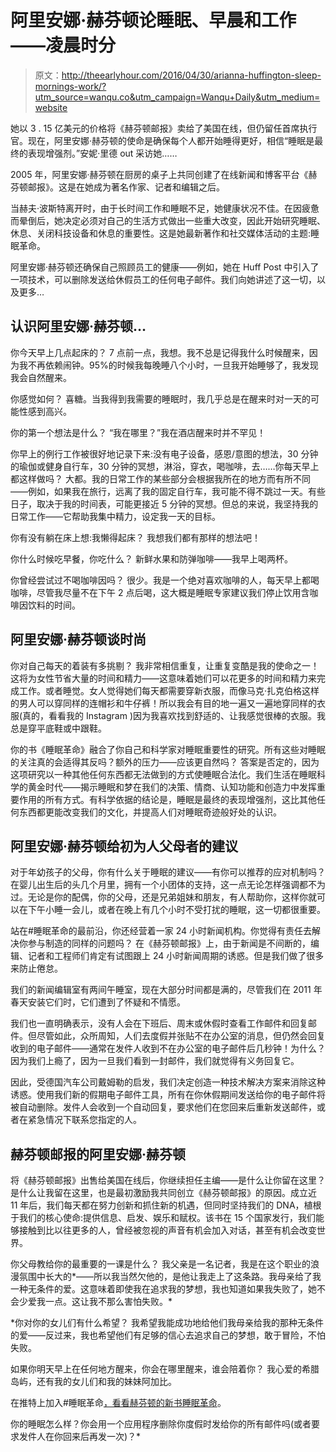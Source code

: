 # 阿里安娜·赫芬顿论睡眠、早晨和工作——凌晨时分

> 原文：<http://theearlyhour.com/2016/04/30/arianna-huffington-sleep-mornings-work/?utm_source=wanqu.co&utm_campaign=Wanqu+Daily&utm_medium=website>

她以 3 . 15 亿美元的价格将《赫芬顿邮报》卖给了美国在线，但仍留任首席执行官。现在，阿里安娜·赫芬顿的使命是确保每个人都开始睡得更好，相信“睡眠是最终的表现增强剂。”安妮·里德 out 采访她……

2005 年，阿里安娜·赫芬顿在厨房的桌子上共同创建了在线新闻和博客平台《赫芬顿邮报》。这是在她成为著名作家、记者和编辑之后。

当赫夫·波斯特离开时，由于长时间工作和睡眠不足，她健康状况不佳。在因疲惫而晕倒后，她决定必须对自己的生活方式做出一些重大改变，因此开始研究睡眠、休息、关闭科技设备和休息的重要性。这是她最新著作和社交媒体活动的主题:睡眠革命。

阿里安娜·赫芬顿还确保自己照顾员工的健康——例如，她在 Huff Post 中引入了一项技术，可以删除发送给休假员工的任何电子邮件。我们向她讲述了这一切，以及更多…

## 认识阿里安娜·赫芬顿…

你今天早上几点起床的？
7 点前一点，我想。我不总是记得我什么时候醒来，因为我不再依赖闹钟。95%的时候我每晚睡八个小时，一旦我开始睡够了，我发现我会自然醒来。

你感觉如何？
喜糖。当我得到我需要的睡眠时，我几乎总是在醒来时对一天的可能性感到高兴。

你的第一个想法是什么？
“我在哪里？”我在酒店醒来时并不罕见！

你早上的例行工作被很好地记录下来:没有电子设备，感恩/意图的想法，30 分钟的瑜伽或健身自行车，30 分钟的冥想，淋浴，穿衣，喝咖啡，去……你每天早上都这样做吗？
大都。我的日常工作的某些部分会根据我所在的地方而有所不同——例如，如果我在旅行，远离了我的固定自行车，我可能不得不跳过一天。有些日子，取决于我的时间表，可能更接近 5 分钟的冥想。但总的来说，我坚持我的日常工作——它帮助我集中精力，设定我一天的目标。

你有没有躺在床上想:我懒得起床？
我想我们都有那样的想法吧！

你什么时候吃早餐，你吃什么？
新鲜水果和防弹咖啡——我早上喝两杯。

你曾经尝试过不喝咖啡因吗？
很少。我是一个绝对喜欢咖啡的人，每天早上都喝咖啡，尽管我尽量不在下午 2 点后喝，这大概是睡眠专家建议我们停止饮用含咖啡因饮料的时间。

## 阿里安娜·赫芬顿谈时尚

你对自己每天的着装有多挑剔？
我非常相信重复，让重复变酷是我的使命之一！这将为女性节省大量的时间和精力——这意味着她们可以花更多的时间和精力来完成工作。或者睡觉。女人觉得她们每天都需要穿新衣服，而像马克·扎克伯格这样的男人可以穿同样的连帽衫和牛仔裤！所以我会有目的地一遍又一遍地穿同样的衣服(真的，看看我的 Instagram )因为我喜欢找到舒适的、让我感觉很棒的衣服。我总是穿平底鞋或中跟鞋。

你的书《睡眠革命》融合了你自己和科学家对睡眠重要性的研究。所有这些对睡眠的关注真的会适得其反吗？额外的压力——应该更自然吗？
答案是否定的，因为这项研究以一种其他任何东西都无法做到的方式使睡眠合法化。我们生活在睡眠科学的黄金时代——揭示睡眠和梦在我们的决策、情商、认知功能和创造力中发挥重要作用的所有方式。有科学依据的结论是，睡眠是最终的表现增强剂，这比其他任何东西都更能改变我们的文化，并提高人们对睡眠奇迹般好处的认识。

## 阿里安娜·赫芬顿给初为人父母者的建议

对于年幼孩子的父母，你有什么关于睡眠的建议——有你可以推荐的应对机制吗？在婴儿出生后的头几个月里，拥有一个小团体的支持，这一点无论怎样强调都不为过。无论是你的配偶，你的父母，还是兄弟姐妹和朋友，有人帮助你，这样你就可以在下午小睡一会儿，或者在晚上有几个小时不受打扰的睡眠，这一切都很重要。

站在#睡眠革命的最前沿，你还经营着一家 24 小时新闻机构。你觉得有责任去解决你参与制造的同样的问题吗？
在《赫芬顿邮报》上，由于新闻是不间断的，编辑、记者和工程师们肯定有试图跟上 24 小时新闻周期的诱惑。但是我们做了很多来防止倦怠。

我们的新闻编辑室有两间午睡室，现在大部分时间都是满的，尽管我们在 2011 年春天安装它们时，它们遭到了怀疑和不情愿。

我们也一直明确表示，没有人会在下班后、周末或休假时查看工作邮件和回复邮件。但尽管如此，众所周知，人们去度假并张贴不在办公室的消息，但仍然会回复收到的电子邮件——通常在发件人收到不在办公室的电子邮件后几秒钟！为什么？因为我们上瘾了，因为一旦我们看到一封邮件，我们就觉得有义务回复它。

因此，受德国汽车公司戴姆勒的启发，我们决定创造一种技术解决方案来消除这种诱惑。使用我们新的假期电子邮件工具，所有在你休假期间发送给你的电子邮件将被自动删除。发件人会收到一个自动回复，要求他们在您回来后重新发送邮件，或者在紧急情况下联系您指定的人。

## 赫芬顿邮报的阿里安娜·赫芬顿

将《赫芬顿邮报》出售给美国在线后，你继续担任主编——是什么让你留在这里？
是什么让我留在这里，也是最初激励我共同创立《赫芬顿邮报》的原因。成立近 11 年后，我们每天都在努力创新和抓住新的机遇，但同时坚持我们的 DNA，植根于我们的核心使命:提供信息、启发、娱乐和赋权。该书在 15 个国家发行，我们能够接触到比以往更多的人，曾经被忽视的声音有机会加入对话，甚至有机会改变世界。

你父母教给你的最重要的一课是什么？
我父亲是一名记者，我是在这个职业的浪漫氛围中长大的*——所以我当然欠他的，是他让我走上了这条路。我母亲给了我一种无条件的爱。这意味着即使我在追求我的梦想，我也知道如果我失败了，她不会少爱我一点。这让我不那么害怕失败。*

 *你对你的女儿们有什么希望？
我希望我能成功地给他们我母亲给我的那种无条件的爱——反过来，我也希望他们有足够的信心去追求自己的梦想，敢于冒险，不怕失败。

如果你明天早上在任何地方醒来，你会在哪里醒来，谁会陪着你？
我心爱的希腊岛屿，还有我的女儿们和我的妹妹阿加比。

在推特上加入#睡眠革命[，看看赫芬顿的新书](https://twitter.com/theearlyhour)[睡眠革命](https://www.amazon.co.uk/Sleep-Revolution-Transforming-Your-Night/dp/1101904003)。

你的睡眠怎么样？你会用一个应用程序删除你度假时发给你的所有邮件吗(或者要求发件人在你回来后再发一次)？*
